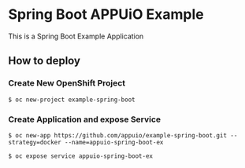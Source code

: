 # Spring Boot APPUiO Example

This is a Spring Boot Example Application

## How to deploy

### Create New OpenShift Project
```
$ oc new-project example-spring-boot
```

### Create Application and expose Service
```
$ oc new-app https://github.com/appuio/example-spring-boot.git --strategy=docker --name=appuio-spring-boot-ex

$ oc expose service appuio-spring-boot-ex
```
